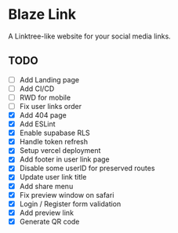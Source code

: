 # Blaze Link

A Linktree-like website for your social media links.

## TODO

- [ ] Add Landing page
- [ ] Add CI/CD
- [ ] RWD for mobile
- [ ] Fix user links order
- [x] Add 404 page
- [x] Add ESLint
- [x] Enable supabase RLS
- [x] Handle token refresh
- [x] Setup vercel deployment
- [x] Add footer in user link page
- [x] Disable some userID for preserved routes
- [x] Update user link title
- [x] Add share menu
- [x] Fix preview window on safari
- [x] Login / Register form validation
- [x] Add preview link
- [x] Generate QR code
